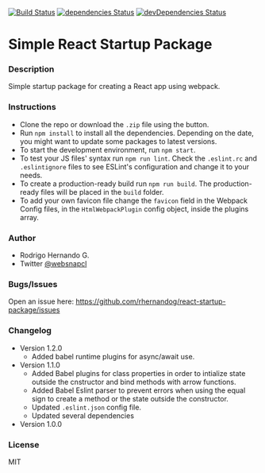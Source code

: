 [![Build Status](https://travis-ci.org/rhernandog/react-startup-package.svg?branch=master)](https://travis-ci.org/rhernandog/react-startup-package) [![dependencies Status](https://david-dm.org/rhernandog/react-startup-package/status.svg)](https://david-dm.org/rhernandog/react-startup-package) [![devDependencies Status](https://david-dm.org/rhernandog/react-startup-package/dev-status.svg)](https://david-dm.org/rhernandog/react-startup-package?type=dev)

# Simple React Startup Package

### Description
Simple startup package for creating a React app using webpack.

### Instructions
- Clone the repo or download the `.zip` file using the button.
- Run `npm install` to install all the dependencies. Depending on the date, you might want to update some packages to latest versions.
- To start the development environment, run `npm start`.
- To test your JS files' syntax run `npm run lint`. Check the `.eslint.rc` and `.eslintignore` files to see ESLint's configuration and change it to your needs.
- To create a production-ready build run `npm run build`. The production-ready files will be placed in the `build` folder.
- To add your own favicon file change the `favicon` field in the Webpack Config files, in the `HtmlWebpackPlugin` config object, inside the plugins array.

### Author
- Rodrigo Hernando G.
- Twitter [@websnapcl](https://twitter.com/websnapcl/)

### Bugs/Issues
Open an issue here: https://github.com/rhernandog/react-startup-package/issues

### Changelog
- Version 1.2.0
  - Added babel runtime plugins for async/await use.
- Version 1.1.0
  - Added Babel plugins for class properties in order to intialize state outside the cnstructor and bind methods with arrow functions.
  - Added Babel Eslint parser to prevent errors when using the equal sign to create a method or the state outside the constructor.
  - Updated `.eslint.json` config file.
  - Updated several dependencies
- Version 1.0.0

### License
MIT
